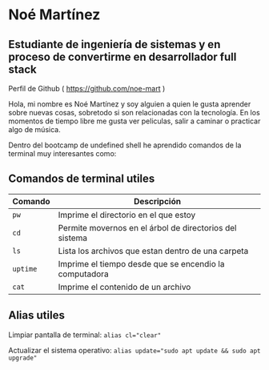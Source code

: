 # Noé Martínez

## Estudiante de ingeniería de sistemas y en proceso de convertirme en desarrollador full stack 

Perfil de Github ( https://github.com/noe-mart ) 

Hola, mi nombre es Noé Martínez y soy alguien a quien le gusta aprender sobre nuevas cosas, sobretodo si son relacionadas con la tecnología. En los momentos de tiempo libre me gusta ver peliculas, salir a caminar o practicar algo de música.

Dentro del bootcamp de undefined shell he aprendido comandos de la terminal muy interesantes como:

## Comandos de terminal utiles

| Comando | Descripción |
| ------- | ----------- | 
| `pw`     | Imprime el directorio en el que estoy|
| `cd`      | Permite movernos en el árbol de directorios del sistema |
| `ls`      | Lista los archivos que estan dentro de una carpeta|
| `uptime`  | Imprime el tiempo desde que se encendio la computadora |
| `cat`     | Imprime el contenido de un archivo |

## Alias utiles

Limpiar pantalla de terminal: 
`alias cl="clear" `

Actualizar el sistema operativo: 
`alias update="sudo apt update && sudo apt upgrade"`







